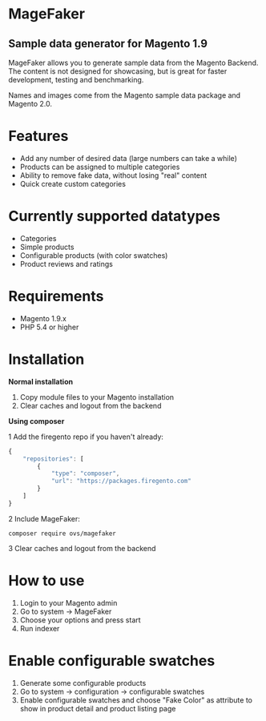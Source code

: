 MageFaker
=========

## Sample data generator for Magento 1.9

MageFaker allows you to generate sample data from the Magento Backend. 
The content is not designed for showcasing, but is great for faster development, testing and benchmarking.

Names and images come from the Magento sample data package and Magento 2.0.

# Features

- Add any number of desired data (large numbers can take a while)
- Products can be assigned to multiple categories
- Ability to remove fake data, without losing "real" content
- Quick create custom categories

# Currently supported datatypes

- Categories
- Simple products
- Configurable products (with color swatches)
- Product reviews and ratings

# Requirements

- Magento 1.9.x
- PHP 5.4 or higher

# Installation

**Normal installation**

1. Copy module files to your Magento installation
2. Clear caches and logout from the backend

**Using composer**

1 Add the firegento repo if you haven't already: 
```javascript
{
    "repositories": [
        {
            "type": "composer",
            "url": "https://packages.firegento.com"
        }
    ]
}
```
2 Include MageFaker:
```
composer require ovs/magefaker
```
3 Clear caches and logout from the backend

# How to use

1. Login to your Magento admin
2. Go to system -> MageFaker
3. Choose your options and press start
4. Run indexer

# Enable configurable swatches

1. Generate some configurable products
2. Go to system -> configuration -> configurable swatches
3. Enable configurable swatches and choose "Fake Color" as attribute to show in product detail and product listing page
